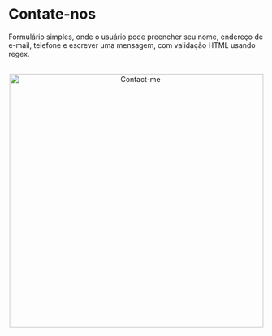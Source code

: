 # Contate-nos
Formulário simples, onde o usuário pode preencher seu nome, endereço de e-mail, telefone e escrever uma mensagem, com validação HTML usando regex.

<br>
<div align="center">
<img alt="Contact-me" width="500px" src="https://i.ibb.co/j8VzkRR/contact-us.png"/>
</div>



